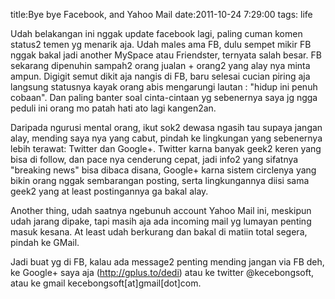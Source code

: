 title:Bye bye Facebook, and Yahoo Mail
date:2011-10-24 7:29:00
tags: life

Udah belakangan ini nggak update facebook lagi, paling cuman komen status2 temen yg menarik aja. Udah males ama FB, dulu sempet mikir FB nggak bakal jadi another MySpace atau Friendster, ternyata salah besar. FB sekarang dipenuhin sampah2 orang jualan + orang2 yang alay nya minta ampun. Digigit semut dikit aja nangis di FB, baru selesai cucian piring aja langsung statusnya kayak orang abis mengarungi lautan : "hidup ini penuh cobaan". Dan paling banter soal cinta-cintaan yg sebenernya saya jg ngga peduli ini orang mo patah hati ato lagi kangen2an.

Daripada ngurusi mental orang, ikut sok2 dewasa ngasih tau supaya jangan alay, mending saya nya yang cabut, pindah ke lingkungan yang sebenernya lebih terawat: Twitter dan Google+. Twitter karna banyak geek2 keren yang bisa di follow, dan pace nya cenderung cepat, jadi info2 yang sifatnya "breaking news" bisa dibaca disana, Google+ karna sistem circlenya yang bikin orang nggak sembarangan posting, serta lingkungannya diisi sama geek2 yang at least postingannya ga bakal alay.

Another thing, udah saatnya ngebunuh account Yahoo Mail ini, meskipun udah jarang dipake, tapi masih aja ada incoming mail yg lumayan penting masuk kesana. At least udah berkurang dan bakal di matiin total segera, pindah ke GMail.

Jadi buat yg di FB, kalau ada message2 penting mending jangan via FB deh, ke Google+ saya aja (http://gplus.to/dedi) atau ke twitter @kecebongsoft, atau ke gmail kecebongsoft[at]gmail[dot]com.


